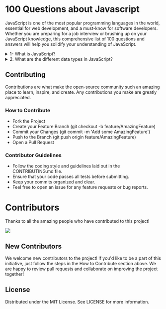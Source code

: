 # 100 Questions about Javascript

JavaScript is one of the most popular programming languages in the world, essential for web development, and a must-know for software developers. Whether you are preparing for a job interview or brushing up on your JavaScript knowledge, this comprehensive list of 100 questions and answers will help you solidify your understanding of JavaScript.

<details>
<summary>1- What is JavaScript?</summary>

  **Answer**: JavaScript is a high-level, dynamic, untyped, and interpreted programming language. It is primarily used for creating interactive and dynamic content on web pages. JavaScript is versatile and can be used on both the client-side and server-side (Node.js).

JavaScript allows developers to create rich web applications by manipulating the DOM (Document Object Model), handling events, and communicating with servers through AJAX requests. It is also a core technology of the web, alongside HTML and CSS.

</details>


<details>
<summary>2. What are the different data types in JavaScript?</summary>

  **Answer**: 
  1. Primitive Data Types:
     - String: Represents a sequence of characters, e.g., "Hello, World!".
     - Number: Represents both integer and floating-point numbers, e.g., 42 or 3.14.
     - Boolean: Represents logical entities with two values: true or false.
     - Undefined: A variable that has been declared but not assigned a value has the type undefined.
     - Null: Represents the intentional absence of any object value, often used to indicate "no value".
     - Symbol (ES6): A unique and immutable primitive value used as the key of an object property.
     - BigInt (ES2020): Represents integers with arbitrary precision, allowing for manipulation of large integers beyond the safe integer limit for numbers.

  2. Non-Primitive Data Types:
     - Object: A collection of key-value pairs, often used to store more complex data and entities.

> Understanding these data types is crucial for variable manipulation and function execution in JavaScript.
</details>


## Contributing
Contributions are what make the open-source community such an amazing place to learn, inspire, and create. Any contributions you make are greatly appreciated.

### How to Contribute
* Fork the Project
* Create your Feature Branch (git checkout -b feature/AmazingFeature)
* Commit your Changes (git commit -m 'Add some AmazingFeature')
* Push to the Branch (git push origin feature/AmazingFeature)
* Open a Pull Request

### Contributor Guidelines

* Follow the coding style and guidelines laid out in the CONTRIBUTING.md file.
* Ensure that your code passes all tests before submitting.
* Keep your commits organized and clear.
* Feel free to open an issue for any feature requests or bug reports.

# Contributors
Thanks to all the amazing people who have contributed to this project!

<a href="https://github.com/holasoymalva/100-questions-about-javascript/graphs/contributors"> <img src="https://contrib.rocks/image?repo=holasoymalva/100-questions-about-javascript"/></a>

## New Contributors
We welcome new contributors to the project! If you'd like to be a part of this initiative, just follow the steps in the How to Contribute section above. We are happy to review pull requests and collaborate on improving the project together!

## License

Distributed under the MIT License. See LICENSE for more information.


